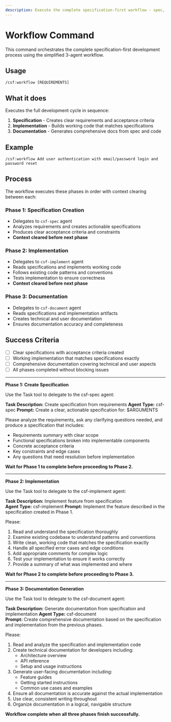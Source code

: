 ```yaml
---
description: Execute the complete specification-first workflow - spec, implement, document
---
```


# Workflow Command

This command orchestrates the complete specification-first development process using the simplified 3-agent workflow.

## Usage
```
/csf:workflow [REQUIREMENTS]
```

## What it does
Executes the full development cycle in sequence:
1. **Specification** - Creates clear requirements and acceptance criteria
2. **Implementation** - Builds working code that matches specifications
3. **Documentation** - Generates comprehensive docs from spec and code

## Example
```
/csf:workflow Add user authentication with email/password login and password reset
```

## Process
The workflow executes these phases in order with context clearing between each:

### Phase 1: Specification Creation
- Delegates to `csf-spec` agent
- Analyzes requirements and creates actionable specifications
- Produces clear acceptance criteria and constraints
- **Context cleared before next phase**

### Phase 2: Implementation
- Delegates to `csf-implement` agent  
- Reads specifications and implements working code
- Follows existing code patterns and conventions
- Tests implementation to ensure correctness
- **Context cleared before next phase**

### Phase 3: Documentation
- Delegates to `csf-document` agent
- Reads specifications and implementation artifacts
- Creates technical and user documentation
- Ensures documentation accuracy and completeness

## Success Criteria
- [ ] Clear specifications with acceptance criteria created
- [ ] Working implementation that matches specifications exactly  
- [ ] Comprehensive documentation covering technical and user aspects
- [ ] All phases completed without blocking issues

---

**Phase 1: Create Specification**

Use the Task tool to delegate to the csf-spec agent:

**Task Description:** Create specification from requirements
**Agent Type:** csf-spec
**Prompt:** Create a clear, actionable specification for: $ARGUMENTS

Please analyze the requirements, ask any clarifying questions needed, and produce a specification that includes:
- Requirements summary with clear scope
- Functional specifications broken into implementable components  
- Concrete acceptance criteria
- Key constraints and edge cases
- Any questions that need resolution before implementation

**Wait for Phase 1 to complete before proceeding to Phase 2.**

---

**Phase 2: Implementation** 

Use the Task tool to delegate to the csf-implement agent:

**Task Description:** Implement feature from specification  
**Agent Type:** csf-implement
**Prompt:** Implement the feature described in the specification created in Phase 1.

Please:
1. Read and understand the specification thoroughly
2. Examine existing codebase to understand patterns and conventions
3. Write clean, working code that matches the specification exactly
4. Handle all specified error cases and edge conditions
5. Add appropriate comments for complex logic
6. Test your implementation to ensure it works correctly
7. Provide a summary of what was implemented and where

**Wait for Phase 2 to complete before proceeding to Phase 3.**

---

**Phase 3: Documentation Generation**

Use the Task tool to delegate to the csf-document agent:

**Task Description:** Generate documentation from specification and implementation
**Agent Type:** csf-document  
**Prompt:** Create comprehensive documentation based on the specification and implementation from the previous phases.

Please:
1. Read and analyze the specification and implementation code
2. Create technical documentation for developers including:
   - Architecture overview
   - API reference  
   - Setup and usage instructions
3. Generate user-facing documentation including:
   - Feature guides
   - Getting started instructions
   - Common use cases and examples
4. Ensure all documentation is accurate against the actual implementation
5. Use clear, consistent writing throughout
6. Organize documentation in a logical, navigable structure

**Workflow complete when all three phases finish successfully.**
